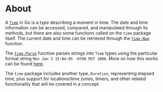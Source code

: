 # About

A [`Time`][time] in Go is a type describing a moment in time. The date and time information can be accessed, compared, and manipulated through its methods, but there are also some functions called on the `time` package itself. The current date and time can be retrieved through the [`time.Now`][now] function.

The [`time.Parse`][parse] function parses strings into `Time` types using the particular format string `Mon Jan 2 15:04:05 -0700 MST 2006`. More on how this works can be found [here][article].

The `time` package includes another type, `Duration`, representing elapsed time, plus support for locations/time zones, timers, and other related functionality that will be covered in a concept.

[time]: https://golang.org/pkg/time/#Time
[now]: https://golang.org/pkg/time/#Now
[parse]: https://golang.org/pkg/time/#Parse
[article]: https://www.pauladamsmith.com/blog/2011/05/go_time.html

